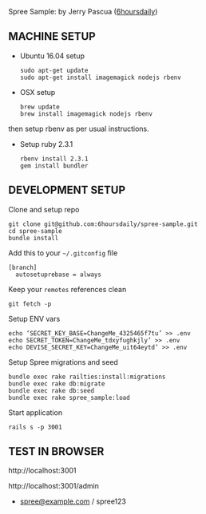 Spree Sample:
by Jerry Pascua ([6hoursdaily](https://twitter.com/6hoursdaily))

## MACHINE SETUP
  * Ubuntu 16.04 setup

        sudo apt-get update
        sudo apt-get install imagemagick nodejs rbenv

  * OSX setup

        brew update
        brew install imagemagick nodejs rbenv

  then setup rbenv as per usual instructions.

  * Setup ruby 2.3.1

        rbenv install 2.3.1
        gem install bundler

## DEVELOPMENT SETUP
  Clone and setup repo

    git clone git@github.com:6hoursdaily/spree-sample.git
    cd spree-sample
    bundle install

  Add this to your `~/.gitconfig` file

    [branch]
      autosetuprebase = always

  Keep your `remotes` references clean

    git fetch -p

  Setup ENV vars

    echo ‘SECRET_KEY_BASE=ChangeMe_4325465f7tu’ >> .env
    echo SECRET_TOKEN=ChangeMe_tdxyfughkjly’ >> .env
    echo DEVISE_SECRET_KEY=ChangeMe_uit64eytd’ >> .env

  Setup Spree migrations and seed

    bundle exec rake railties:install:migrations
    bundle exec rake db:migrate
    bundle exec rake db:seed
    bundle exec rake spree_sample:load

  Start application

    rails s -p 3001

## TEST IN BROWSER
http://localhost:3001

http://localhost:3001/admin 
  * spree@example.com / spree123
